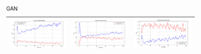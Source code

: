 GAN



 ![img1](metrics/d-1x_1000t_100e.png) | ![img2](metrics/d-2x_1000t_100e.png) | ![img3](metrics/d-3x_1000t_100e.png) |
|--------------------------|--------------------------------------|--------------------------------------|